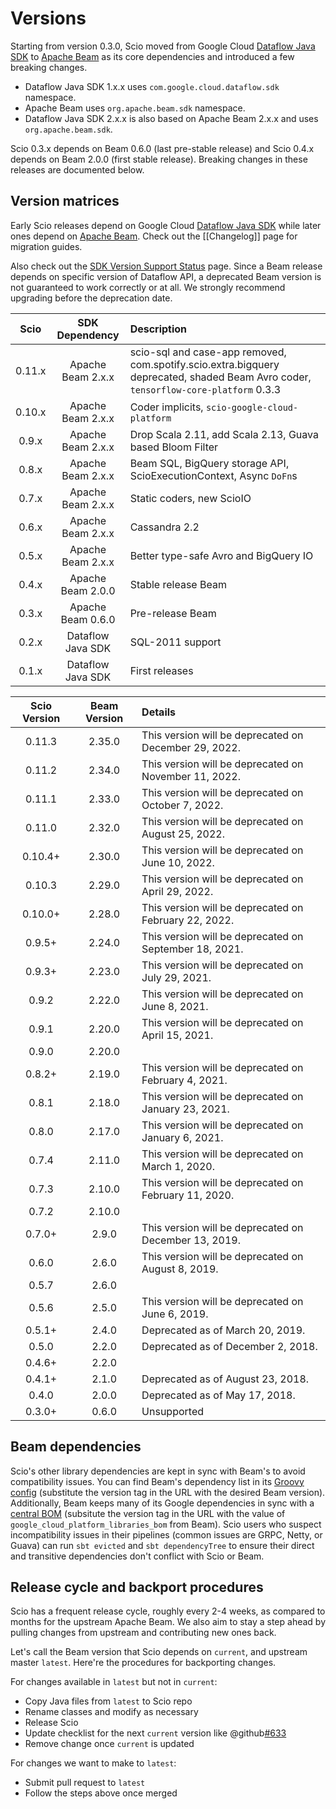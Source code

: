 # Versions

Starting from version 0.3.0, Scio moved from Google Cloud [Dataflow Java SDK](https://github.com/GoogleCloudPlatform/DataflowJavaSDK) to [Apache Beam](https://beam.apache.org/) as its core dependencies and introduced a few breaking changes.

- Dataflow Java SDK 1.x.x uses `com.google.cloud.dataflow.sdk` namespace.
- Apache Beam uses `org.apache.beam.sdk` namespace.
- Dataflow Java SDK 2.x.x is also based on Apache Beam 2.x.x and uses `org.apache.beam.sdk`.

Scio 0.3.x depends on Beam 0.6.0 (last pre-stable release) and Scio 0.4.x depends on Beam 2.0.0 (first stable release). Breaking changes in these releases are documented below.

## Version matrices

Early Scio releases depend on Google Cloud [Dataflow Java SDK](https://github.com/GoogleCloudPlatform/DataflowJavaSDK) while later ones depend on [Apache Beam](https://github.com/apache/beam). Check out the [[Changelog]] page for migration guides.

Also check out the [SDK Version Support Status](https://cloud.google.com/dataflow/docs/support/sdk-version-support-status) page. Since a Beam release depends on specific version of Dataflow API, a deprecated Beam version is not guaranteed to work correctly or at all. We strongly recommend upgrading before the deprecation date.

| **Scio** | **SDK Dependency** | **Description**     |
|:--------:|:------------------:|:--------------------|
| 0.11.x   | Apache Beam 2.x.x  | scio-sql and case-app removed, com.spotify.scio.extra.bigquery deprecated, shaded Beam Avro coder, `tensorflow-core-platform` 0.3.3 |
| 0.10.x   | Apache Beam 2.x.x  | Coder implicits, `scio-google-cloud-platform` |
| 0.9.x    | Apache Beam 2.x.x  | Drop Scala 2.11, add Scala 2.13, Guava based Bloom Filter |
| 0.8.x    | Apache Beam 2.x.x  | Beam SQL, BigQuery storage API, ScioExecutionContext, Async `DoFn`s |
| 0.7.x    | Apache Beam 2.x.x  | Static coders, new ScioIO |
| 0.6.x    | Apache Beam 2.x.x  | Cassandra 2.2       |
| 0.5.x    | Apache Beam 2.x.x  | Better type-safe Avro and BigQuery IO |
| 0.4.x    | Apache Beam 2.0.0  | Stable release Beam |
| 0.3.x    | Apache Beam 0.6.0  | Pre-release Beam    |
| 0.2.x    | Dataflow Java SDK  | SQL-2011 support    |
| 0.1.x    | Dataflow Java SDK  | First releases      |

| **Scio Version** | **Beam Version** | **Details** |
|:----------------:|:----------------:|:------------|
| 0.11.3           | 2.35.0           | This version will be deprecated on December 29, 2022. |
| 0.11.2           | 2.34.0           | This version will be deprecated on November 11, 2022. |
| 0.11.1           | 2.33.0           | This version will be deprecated on October 7, 2022. |
| 0.11.0           | 2.32.0           | This version will be deprecated on August 25, 2022. |
| 0.10.4+          | 2.30.0           | This version will be deprecated on June 10, 2022. |
| 0.10.3           | 2.29.0           | This version will be deprecated on April 29, 2022. |
| 0.10.0+          | 2.28.0           | This version will be deprecated on February 22, 2022. |
| 0.9.5+           | 2.24.0           | This version will be deprecated on September 18, 2021. |
| 0.9.3+           | 2.23.0           | This version will be deprecated on July 29, 2021. |
| 0.9.2            | 2.22.0           | This version will be deprecated on June 8, 2021. |
| 0.9.1            | 2.20.0           | This version will be deprecated on April 15, 2021. |
| 0.9.0            | 2.20.0           |             |
| 0.8.2+           | 2.19.0           | This version will be deprecated on February 4, 2021. |
| 0.8.1            | 2.18.0           | This version will be deprecated on January 23, 2021. |
| 0.8.0            | 2.17.0           | This version will be deprecated on January 6, 2021. |
| 0.7.4            | 2.11.0           | This version will be deprecated on March 1, 2020. |
| 0.7.3            | 2.10.0           | This version will be deprecated on February 11, 2020. |
| 0.7.2            | 2.10.0           | |
| 0.7.0+           | 2.9.0            | This version will be deprecated on December 13, 2019. |
| 0.6.0            | 2.6.0            | This version will be deprecated on August 8, 2019. |
| 0.5.7            | 2.6.0            | |
| 0.5.6            | 2.5.0            | This version will be deprecated on June 6, 2019. |
| 0.5.1+           | 2.4.0            | Deprecated as of March 20, 2019. |
| 0.5.0            | 2.2.0            | Deprecated as of December 2, 2018. |
| 0.4.6+           | 2.2.0            | |
| 0.4.1+           | 2.1.0            | Deprecated as of August 23, 2018. |
| 0.4.0            | 2.0.0            | Deprecated as of May 17, 2018. |
| 0.3.0+           | 0.6.0            | Unsupported |

## Beam dependencies

Scio's other library dependencies are kept in sync with Beam's to avoid compatibility issues. You can find
Beam's dependency list in its [Groovy config](https://github.com/apache/beam/blob/v2.35.0/buildSrc/src/main/groovy/org/apache/beam/gradle/BeamModulePlugin.groovy) (substitute the version tag in the URL with the desired Beam version). Additionally, Beam keeps many of its Google dependencies in sync with a [central BOM](https://storage.googleapis.com/cloud-opensource-java-dashboard/com.google.cloud/libraries-bom/24.0.0/artifact_details.html) (subsitute the version tag in the URL with the value of `google_cloud_platform_libraries_bom` from Beam). Scio users who suspect incompatibility issues in their pipelines (common issues are GRPC, Netty, or Guava) can run `sbt evicted` and `sbt dependencyTree` to ensure their direct and transitive dependencies don't conflict with Scio or Beam.

## Release cycle and backport procedures

Scio has a frequent release cycle, roughly every 2-4 weeks, as compared to months for the upstream Apache Beam. We also aim to stay a step ahead by pulling changes from upstream and contributing new ones back.

Let's call the Beam version that Scio depends on `current`, and upstream master `latest`. Here're the procedures for backporting changes.

For changes available in `latest` but not in `current`:
- Copy Java files from `latest` to Scio repo
- Rename classes and modify as necessary
- Release Scio
- Update checklist for the next `current` version like @github[#633](#633)
- Remove change once `current` is updated

For changes we want to make to `latest`:
- Submit pull request to `latest`
- Follow the steps above once merged
